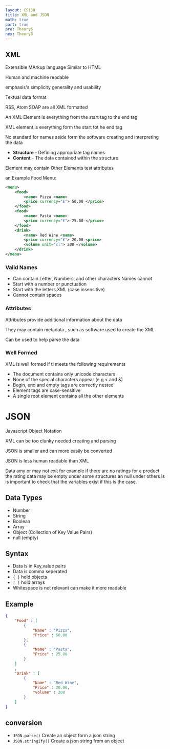```yaml
---
layout: CS139
title: XML and JSON
math: true
part: true
pre: Theory6
nex: Theory8
---
```



## XML
Extensible MArkup language
Similar to HTML

Human and machine readable

emphasis's simplicity  generality and usability

Textual data format

RSS, Atom SOAP are all XML formatted

An XML Element is everything from the start tag to the end tag

XML element is everything form the start tot he end tag

No standard for names aside form the software creating and interpreting the data

* __Structure__ - Defining appropriate tag names
* __Content__ - The data contained within the structure


Element may contain
    Other Elements
    test
    attributes

an Example Food Menu:
``` XML
<menu>
    <food>
        <name> Pizza <name>
        <price currency="£"> 50.00 </price>
    </food>
    <food>
        <name> Pasta <name>
        <price currency="£"> 25.00 </price>
    </food>
    <drink>
        <name> Red Wine <name>
        <price currency="£"> 20.00 <price>
        <volume unit="cl"> 200 </volume>
    </drink>
</menu>
```
### Valid Names
* Can contain Letter, Numbers, and other characters
Names cannot
* Start with a number or punctuation
* Start with the letters XML (case insensitive)
* Cannot contain spaces

### Attributes
Attributes provide additional information about the data

They may contain metadata , such as software used to create the XML

Can be used to help parse the data

### Well Formed
XML is well formed if ti meets the following requirements
* The document contains only unicode characters
* None of the special characters appear (e.g < and &)
* Begin, end and empty tags are correctly nested
* Element tags are case-sensitive
* A single root element contains all the other elements


# JSON
Javascript Object Notation

XML can be too clunky needed creating and parsing 

JSON is smaller and can more easily be converted

JSON is less human readable than XML

Data amy or may not exit for example if there are no ratings for a product the
rating data may be empty under some structures an null under others is is important to check that the variables exist if this is the case.

## Data Types
* Number
* String
* Boolean
* Array
* Object (Collection of Key Value Pairs)
* null (empty)

## Syntax
* Data is in Key,value pairs
* Data is comma seperated
* `{ }` hold objects
* `[ ]` hold arrays
* Whitespace is not relevant can make it more readable

## Example
``` JSON
{
    "Food" : [
        {
            "Name" : "Pizza",
            "Price" : 50.00
        },
        {
            "Name" : "Pasta",
            "Price" : 25.00
        }
    ]
    ,
    "Drink" : [        
        {
            "Name" : "Red Wine",
            "Price" : 20.00,
            "volume" : 200
        }
    ]
}

```
## conversion

* `JSON.parse()` Create an object form a json string
* `JSON.stringify()` Create a json string from an object 
 